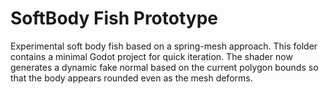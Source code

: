 # SoftBody Fish Prototype

Experimental soft body fish based on a spring-mesh approach.
This folder contains a minimal Godot project for quick iteration.
The shader now generates a dynamic fake normal based on the current
polygon bounds so that the body appears rounded even as the mesh
deforms.
